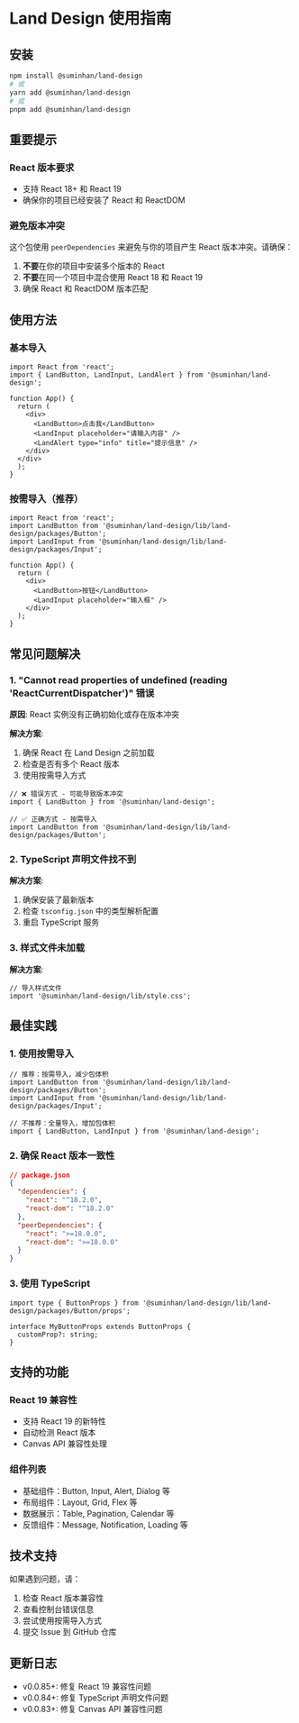 # Land Design 使用指南

## 安装

```bash
npm install @suminhan/land-design
# 或
yarn add @suminhan/land-design
# 或
pnpm add @suminhan/land-design
```

## 重要提示

### React 版本要求
- 支持 React 18+ 和 React 19
- 确保你的项目已经安装了 React 和 ReactDOM

### 避免版本冲突
这个包使用 `peerDependencies` 来避免与你的项目产生 React 版本冲突。请确保：

1. **不要**在你的项目中安装多个版本的 React
2. **不要**在同一个项目中混合使用 React 18 和 React 19
3. 确保 React 和 ReactDOM 版本匹配

## 使用方法

### 基本导入

```tsx
import React from 'react';
import { LandButton, LandInput, LandAlert } from '@suminhan/land-design';

function App() {
  return (
    <div>
      <LandButton>点击我</LandButton>
      <LandInput placeholder="请输入内容" />
      <LandAlert type="info" title="提示信息" />
    </div>
  </div>
  );
}
```

### 按需导入（推荐）

```tsx
import React from 'react';
import LandButton from '@suminhan/land-design/lib/land-design/packages/Button';
import LandInput from '@suminhan/land-design/lib/land-design/packages/Input';

function App() {
  return (
    <div>
      <LandButton>按钮</LandButton>
      <LandInput placeholder="输入框" />
    </div>
  );
}
```

## 常见问题解决

### 1. "Cannot read properties of undefined (reading 'ReactCurrentDispatcher')" 错误

**原因**: React 实例没有正确初始化或存在版本冲突

**解决方案**:
1. 确保 React 在 Land Design 之前加载
2. 检查是否有多个 React 版本
3. 使用按需导入方式

```tsx
// ❌ 错误方式 - 可能导致版本冲突
import { LandButton } from '@suminhan/land-design';

// ✅ 正确方式 - 按需导入
import LandButton from '@suminhan/land-design/lib/land-design/packages/Button';
```

### 2. TypeScript 声明文件找不到

**解决方案**:
1. 确保安装了最新版本
2. 检查 `tsconfig.json` 中的类型解析配置
3. 重启 TypeScript 服务

### 3. 样式文件未加载

**解决方案**:
```tsx
// 导入样式文件
import '@suminhan/land-design/lib/style.css';
```

## 最佳实践

### 1. 使用按需导入
```tsx
// 推荐：按需导入，减少包体积
import LandButton from '@suminhan/land-design/lib/land-design/packages/Button';
import LandInput from '@suminhan/land-design/lib/land-design/packages/Input';

// 不推荐：全量导入，增加包体积
import { LandButton, LandInput } from '@suminhan/land-design';
```

### 2. 确保 React 版本一致性
```json
// package.json
{
  "dependencies": {
    "react": "^18.2.0",
    "react-dom": "^18.2.0"
  },
  "peerDependencies": {
    "react": ">=18.0.0",
    "react-dom": ">=18.0.0"
  }
}
```

### 3. 使用 TypeScript
```tsx
import type { ButtonProps } from '@suminhan/land-design/lib/land-design/packages/Button/props';

interface MyButtonProps extends ButtonProps {
  customProp?: string;
}
```

## 支持的功能

### React 19 兼容性
- 支持 React 19 的新特性
- 自动检测 React 版本
- Canvas API 兼容性处理

### 组件列表
- 基础组件：Button, Input, Alert, Dialog 等
- 布局组件：Layout, Grid, Flex 等
- 数据展示：Table, Pagination, Calendar 等
- 反馈组件：Message, Notification, Loading 等

## 技术支持

如果遇到问题，请：

1. 检查 React 版本兼容性
2. 查看控制台错误信息
3. 尝试使用按需导入方式
4. 提交 Issue 到 GitHub 仓库

## 更新日志

- v0.0.85+: 修复 React 19 兼容性问题
- v0.0.84+: 修复 TypeScript 声明文件问题
- v0.0.83+: 修复 Canvas API 兼容性问题
